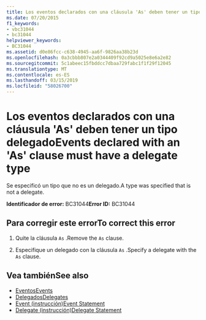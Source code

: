 ```yaml
---
title: Los eventos declarados con una cláusula 'As' deben tener un tipo delegado
ms.date: 07/20/2015
f1_keywords:
- vbc31044
- bc31044
helpviewer_keywords:
- BC31044
ms.assetid: d0e86fcc-c638-4945-aa6f-9826aa38b23d
ms.openlocfilehash: 0a3cbbb807e2a0344409f92cd9a5025e8e6a2e82
ms.sourcegitcommit: 5c1abeec15fbddcc7dbaa729fabc1f1f29f12045
ms.translationtype: MT
ms.contentlocale: es-ES
ms.lasthandoff: 03/15/2019
ms.locfileid: "58026700"
---
```

# <a name="events-declared-with-an-as-clause-must-have-a-delegate-type"></a><span data-ttu-id="fa5bd-102">Los eventos declarados con una cláusula 'As' deben tener un tipo delegado</span><span class="sxs-lookup"><span data-stu-id="fa5bd-102">Events declared with an 'As' clause must have a delegate type</span></span>
<span data-ttu-id="fa5bd-103">Se especificó un tipo que no es un delegado.</span><span class="sxs-lookup"><span data-stu-id="fa5bd-103">A type was specified that is not a delegate.</span></span>  
  
 <span data-ttu-id="fa5bd-104">**Identificador de error:** BC31044</span><span class="sxs-lookup"><span data-stu-id="fa5bd-104">**Error ID:** BC31044</span></span>  
  
## <a name="to-correct-this-error"></a><span data-ttu-id="fa5bd-105">Para corregir este error</span><span class="sxs-lookup"><span data-stu-id="fa5bd-105">To correct this error</span></span>  
  
1.  <span data-ttu-id="fa5bd-106">Quite la cláusula `As` .</span><span class="sxs-lookup"><span data-stu-id="fa5bd-106">Remove the `As` clause.</span></span>  
  
2.  <span data-ttu-id="fa5bd-107">Especifique un delegado con la cláusula `As` .</span><span class="sxs-lookup"><span data-stu-id="fa5bd-107">Specify a delegate with the `As` clause.</span></span>  
  
## <a name="see-also"></a><span data-ttu-id="fa5bd-108">Vea también</span><span class="sxs-lookup"><span data-stu-id="fa5bd-108">See also</span></span>

- [<span data-ttu-id="fa5bd-109">Eventos</span><span class="sxs-lookup"><span data-stu-id="fa5bd-109">Events</span></span>](../../visual-basic/programming-guide/language-features/events/index.md)
- [<span data-ttu-id="fa5bd-110">Delegados</span><span class="sxs-lookup"><span data-stu-id="fa5bd-110">Delegates</span></span>](../../visual-basic/programming-guide/language-features/delegates/index.md)
- [<span data-ttu-id="fa5bd-111">Event (instrucción)</span><span class="sxs-lookup"><span data-stu-id="fa5bd-111">Event Statement</span></span>](../../visual-basic/language-reference/statements/event-statement.md)
- [<span data-ttu-id="fa5bd-112">Delegate (instrucción)</span><span class="sxs-lookup"><span data-stu-id="fa5bd-112">Delegate Statement</span></span>](../../visual-basic/language-reference/statements/delegate-statement.md)
